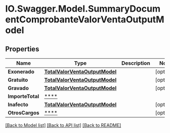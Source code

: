 # IO.Swagger.Model.SummaryDocumentComprobanteValorVentaOutputModel
## Properties

Name | Type | Description | Notes
------------ | ------------- | ------------- | -------------
**Exonerado** | [**TotalValorVentaOutputModel**](TotalValorVentaOutputModel.md) |  | [optional] 
**Gratuito** | [**TotalValorVentaOutputModel**](TotalValorVentaOutputModel.md) |  | [optional] 
**Gravado** | [**TotalValorVentaOutputModel**](TotalValorVentaOutputModel.md) |  | [optional] 
**ImporteTotal** | [****](.md) |  | 
**Inafecto** | [**TotalValorVentaOutputModel**](TotalValorVentaOutputModel.md) |  | [optional] 
**OtrosCargos** | [****](.md) |  | [optional] 

[[Back to Model list]](../README.md#documentation-for-models) [[Back to API list]](../README.md#documentation-for-api-endpoints) [[Back to README]](../README.md)

